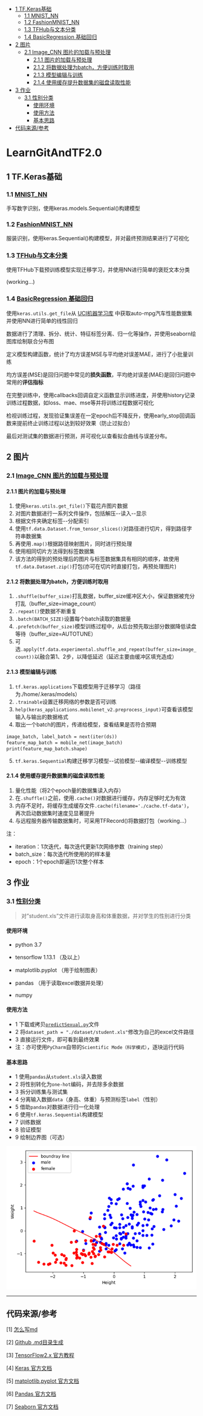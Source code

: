 - [1 TF.Keras基础](#1-tfkeras基础)
  - [1.1 MNIST_NN](#11-mnist_nn)
  - [1.2 FashionMNIST_NN](#12-fashionmnist_nn)
  - [1.3 TFHub与文本分类](#13-tfhub与文本分类)
  - [1.4 BasicRegression 基础回归](#14-basicregression-基础回归)
- [2 图片](#2-图片)
  - [2.1 Image_CNN 图片的加载与预处理](#21-image_cnn-图片的加载与预处理)
    - [2.1.1 图片的加载与预处理](#211-图片的加载与预处理)
    - [2.1.2 将数据处理为batch，方便训练时取用](#212-将数据处理为batch方便训练时取用)
    - [2.1.3 模型编辑与训练](#213-模型编辑与训练)
    - [2.1.4 使用缓存提升数据集的磁盘读取性能](#214-使用缓存提升数据集的磁盘读取性能)
- [3 作业](#3-作业)
  - [3.1 性别分类](#31-性别分类)
    - [使用环境](#使用环境)
    - [使用方法](#使用方法)
    - [基本思路](#基本思路)
- [代码来源/参考](#代码来源参考)


# LearnGitAndTF2.0

## 1 TF.Keras基础

### 1.1 [MNIST_NN](https://github.com/KPollux/LearnGitAndTF2.0/blob/master/MNIST_NN.py)

手写数字识别，使用keras.models.Sequential()构建模型

### 1.2 [FashionMNIST_NN](https://github.com/KPollux/LearnGitAndTF2.0/blob/master/FashionMNIST_NN.py)

服装识别，使用keras.Sequential()构建模型，并对最终预测结果进行了可视化

### 1.3 [TFHub与文本分类](https://github.com/KPollux/LearnGitAndTF2.0/blob/master/TFHub_TextClassification.py)

使用TFHub下载预训练模型实现迁移学习，并使用NN进行简单的褒贬文本分类

(working...)

### 1.4 [BasicRegression 基础回归](https://github.com/KPollux/LearnGitAndTF2.0/blob/master/BasicRegression.py)

使用`keras.utils.get_file`从 [UCI机器学习库](https://archive.ics.uci.edu/ml/index.php) 中获取auto-mpg汽车性能数据集并使用NN进行简单的线性回归

数据进行了清理、拆分、统计、特征标签分离、归一化等操作，并使用seaborn绘图库绘制联合分布图

定义模型构建函数，统计了均方误差MSE与平均绝对误差MAE，进行了小批量训练

均方误差(MSE)是回归问题中常见的**损失函数**，平均绝对误差(MAE)是回归问题中常用的**评估指标**

在完整训练中，使用callbacks回调自定义函数显示训练进度，并使用history记录训练过程数据，如loss、mae、mse等并将训练过程数据可视化

检视训练过程，发现验证集误差在一定epoch后不降反升，使用early_stop回调函数来提前终止训练过程以达到较好效果（防止过拟合）

最后对测试集的数据进行预测，并可视化以查看拟合曲线与误差分布。

## 2 图片

### 2.1 [Image_CNN 图片的加载与预处理](https://github.com/KPollux/LearnGitAndTF2.0/blob/master/Image_CNN.py)

#### 2.1.1 图片的加载与预处理

1. 使用`keras.utils.get_file()`下载花卉图片数据
2. 对图片数据进行一系列文件操作，包括解压--读入--显示
3. 根据文件夹确定标签--分配索引
4. 使用`tf.data.Dataset.from_tensor_slices()`对路径进行切片，得到路径字符串数据集
5. 再使用`.map()`根据路径映射图片，同时进行预处理
6. 使用相同切片方法得到标签数据集
7. 该方法的得到的预处理后的图片与标签数据集具有相同的顺序，故使用`tf.data.Dataset.zip()`打包(亦可在切片时直接打包，再预处理图片)

#### 2.1.2 将数据处理为batch，方便训练时取用

1. `.shuffle(buffer_size)`打乱数据，buffer_size缓冲区大小，保证数据被充分打乱（buffer_size=image_count）
2. `.repeat()`使数据不断重复
3. `.batch(BATCH_SIZE)`设置每个batch读取的数据量
4. `.prefetch(buffer_size)`模型训练过程中，从后台预先取出部分数据降低读盘等待（buffer_size=AUTOTUNE）
5. 可选`.apply(tf.data.experimental.shuffle_and_repeat(buffer_size=image_count))`以融合第1、2步，以降低延迟（延迟主要由缓冲区填充造成）

#### 2.1.3 模型编辑与训练

1. `tf.keras.applications`下载模型用于迁移学习（路径为./home/.keras/models）
2. `.trainable`设置迁移网络的参数是否可训练
3. `help(keras_applications.mobilenet_v2.preprocess_input)`可查看该模型输入与输出的数据格式
4. 取出一个batch的图片，传递给模型，查看结果是否符合预期

```
image_batch, label_batch = next(iter(ds))
feature_map_batch = mobile_net(image_batch)
print(feature_map_batch.shape)
```

5. `tf.keras.Sequential`构建迁移学习模型--试验模型--编译模型--训练模型

#### 2.1.4 使用缓存提升数据集的磁盘读取性能

1. 量化性能（将2个epoch量的数据集读入内存）
2. 在`.shuffle()`之前，使用`.cache()`对数据进行缓存，内存足够时尤为有效
3. 内存不足时，将缓存生成缓存文件`.cache(filename='./cache.tf-data')`，再次启动数据集时速度见显著提升
4. 与远程服务器传输数据集时，可采用TFRecord()将数据打包（working...）

注：

- iteration：1次迭代，每次迭代更新1次网络参数（training step）
- batch_size：每次迭代所使用的的样本量
- epoch：1个epoch即遍历1次整个样本

## 3 作业

### 3.1 [性别分类](https://github.com/KPollux/LearnGitAndTF2.0/blob/master/predictSexual.py)

> 对”student.xls”文件进行读取身高和体重数据，并对学生的性别进行分类

#### 使用环境

- python 3.7

- tensorflow 1.13.1 （及以上）

- matplotlib.pyplot （用于绘制图表）

- pandas （用于读取excel数据并处理）

- numpy 

#### 使用方法

- 1 下载或拷贝[`predictSexual.py`](https://github.com/KPollux/LearnGitAndTF2.0/blob/master/predictSexual.py)文件
- 2 将`dataset_path = "./dataset/student.xls"`修改为自己的excel文件路径
- 3 直接运行文件，即可看到最终效果
- 注：亦可使用`PyCharm`自带的`Scientific Mode（科学模式）`，逐块运行代码

#### 基本思路

- 1 使用`pandas`从`student.xls`读入数据
- 2 将性别转化为`one-hot`编码，并去除多余数据
- 3 拆分训练集与测试集
- 4 分离输入数据`data`（身高、体重）与预测标签`label`（性别）
- 5 借助`pandas`对数据进行归一化处理
- 6 使用`tf.keras.Sequential`构建模型
- 7 训练数据
- 8 验证模型
- 9 绘制边界图（可选）

![image](https://github.com/KPollux/LearnGitAndTF2.0/blob/master/images/decisionBoundray_87%25preSex.png)






------------------------------------------------------------------------------------------

## 代码来源/参考

[1] [怎么写md](https://www.jianshu.com/p/f378e3f2e7e1)

[2] [Github .md目录生成](https://github.com/KPollux/TOC_generator)

[3] [TensorFlow2.x 官方教程](https://tensorflow.google.cn/tutorials/)

[4] [Keras 官方文档](https://keras.io/zh/)

[5] [matplotlib.pyplot 官方文档](https://matplotlib.org/index.html)

[6] [Pandas 官方文档](https://pandas.pydata.org/pandas-docs/stable/reference/index.html)

[7] [Seaborn 官方文档](http://seaborn.pydata.org/tutorial.html)
